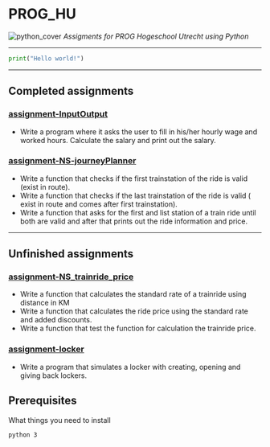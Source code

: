 # PROG_HU

![python_cover](https://user-images.githubusercontent.com/57558724/68532450-8051c980-031d-11ea-83e0-5a135e4d9f4d.jpg)
*Assigments for PROG Hogeschool Utrecht using Python*
___
```PYTHON
print("Hello world!")
```
___
## Completed assignments
### **[assignment-InputOutput](https://github.com/WilcoMatthijssen/PROG_HU/tree/master/assignment-InputOutput)**
* Write a program where it asks the user to fill in his/her hourly wage and worked hours. Calculate the salary and print out the salary.

### **[assignment-NS-journeyPlanner](https://github.com/WilcoMatthijssen/PROG_HU/tree/master/assignment-NS_journeyPlanner)**
* Write a function that checks if the first trainstation of the ride is valid (exist in route).
* Write a function that checks if the last trainstation of the ride is valid ( exist in route and comes after first trainstation).
* Write a function that asks for the first and list station of a train ride until both are valid and after that prints out the ride information and price.

___

## Unfinished assignments

### **[assignment-NS_trainride_price](https://github.com/WilcoMatthijssen/PROG_HU/tree/master/assignment-NS_trainride_price)**
* Write a function that calculates the standard rate of a trainride using distance in KM
* Write a function that calculates the ride price using the standard rate and added discounts.
* Write a function that test the function for calculation the trainride price.

### **[assignment-locker](https://github.com/WilcoMatthijssen/PROG_HU/tree/master/assignment-locker)**
* Write a program that simulates a locker with creating, opening and giving back lockers.


## Prerequisites

What things you need to install

```
python 3
```
